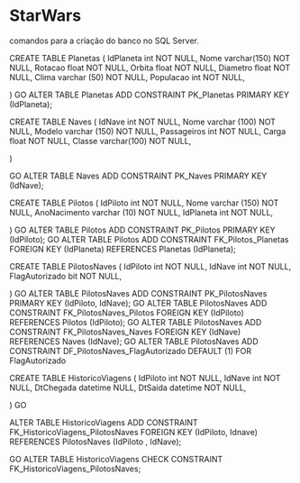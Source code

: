 # StarWars
comandos para a criação do banco no SQL Server.


CREATE TABLE Planetas (
	IdPlaneta int NOT NULL,
	Nome varchar(150) NOT NULL,
	Rotacao float NOT NULL,
	Orbita float NOT NULL,
	Diametro float NOT NULL, 
	Clima varchar (50) NOT NULL,
	Populacao int NOT NULL,


)
GO 
ALTER TABLE Planetas ADD CONSTRAINT PK_Planetas PRIMARY KEY (IdPlaneta); 



CREATE TABLE Naves (
	IdNave int NOT NULL,
	Nome varchar (100) NOT NULL,
	Modelo varchar (150) NOT NULL,
	Passageiros int NOT NULL,
	Carga float NOT NULL,
	Classe varchar(100) NOT NULL,

)

GO
ALTER TABLE Naves ADD CONSTRAINT PK_Naves PRIMARY KEY (IdNave);


CREATE TABLE Pilotos (
	IdPiloto int NOT NULL,
	Nome varchar (150) NOT NULL,
	AnoNacimento varchar (10) NOT NULL,
	IdPlaneta int NOT NULL,
	   
)
GO
ALTER TABLE Pilotos ADD CONSTRAINT PK_Pilotos PRIMARY KEY (IdPiloto);
GO
ALTER TABLE Pilotos ADD CONSTRAINT FK_Pilotos_Planetas FOREIGN KEY (IdPlaneta)
REFERENCES Planetas (IdPlaneta);

CREATE TABLE PilotosNaves (
	IdPiloto int NOT NULL,
	IdNave int NOT NULL,
	FlagAutorizado bit NOT NULL,

)
GO
ALTER TABLE PilotosNaves ADD CONSTRAINT PK_PilotosNaves PRIMARY KEY (IdPiloto, IdNave);
GO
ALTER TABLE PilotosNaves ADD CONSTRAINT FK_PilotosNaves_Pilotos FOREIGN KEY (IdPiloto)
REFERENCES Pilotos (IdPiloto);
GO
ALTER TABLE PilotosNaves ADD CONSTRAINT FK_PilotosNaves_Naves FOREIGN KEY (IdNave)
REFERENCES Naves (IdNave);
GO
ALTER TABLE PilotosNaves ADD CONSTRAINT DF_PilotosNaves_FlagAutorizado DEFAULT (1) FOR FlagAutorizado

CREATE TABLE HistoricoViagens (
	IdPiloto int NOT NULL,
	IdNave int NOT NULL,
	DtChegada datetime NULL,
	DtSaida datetime NOT NULL,

)
GO

ALTER TABLE HistoricoViagens ADD CONSTRAINT FK_HistoricoViagens_PilotosNaves FOREIGN KEY (IdPiloto, Idnave)
REFERENCES PilotosNaves (IdPiloto , IdNave);

GO
ALTER TABLE HistoricoViagens CHECK CONSTRAINT FK_HistoricoViagens_PilotosNaves;
